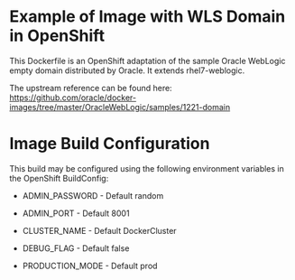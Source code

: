 Example of Image with WLS Domain in OpenShift
=============================================

This Dockerfile is an OpenShift adaptation of the sample Oracle WebLogic
empty domain distributed by Oracle. It extends rhel7-weblogic.

The upstream reference can be found here:
https://github.com/oracle/docker-images/tree/master/OracleWebLogic/samples/1221-domain


Image Build Configuration
=========================

This build may be configured using the following environment variables in the
OpenShift BuildConfig:

* ADMIN_PASSWORD  - Default random

* ADMIN_PORT      - Default 8001

* CLUSTER_NAME    - Default DockerCluster

* DEBUG_FLAG      - Default false

* PRODUCTION_MODE - Default prod


